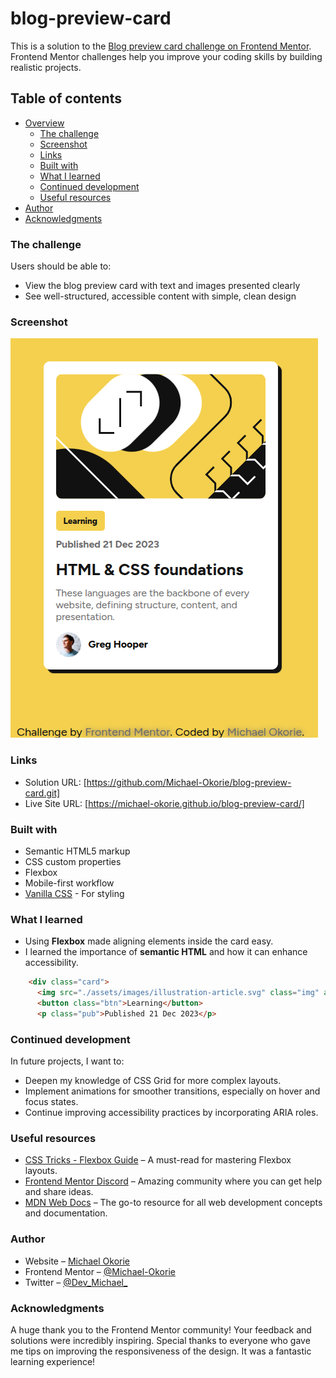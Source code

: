 # blog-preview-card

This is a solution to the [Blog preview card challenge on Frontend Mentor](https://www.frontendmentor.io/challenges/blog-preview-card-ckPaj01IcS). Frontend Mentor challenges help you improve your coding skills by building realistic projects. 

## Table of contents

- [Overview](#overview)
  - [The challenge](#the-challenge)
  - [Screenshot](#screenshot)
  - [Links](#links)
  - [Built with](#built-with)
  - [What I learned](#what-i-learned)
  - [Continued development](#continued-development)
  - [Useful resources](#useful-resources)
- [Author](#author)
- [Acknowledgments](#acknowledgments)

### The challenge

Users should be able to:

- View the blog preview card with text and images presented clearly
- See well-structured, accessible content with simple, clean design

### Screenshot

![](./screenshot/screenshot.png)

### Links

- Solution URL: [https://github.com/Michael-Okorie/blog-preview-card.git]
- Live Site URL: [https://michael-okorie.github.io/blog-preview-card/]

### Built with

- Semantic HTML5 markup
- CSS custom properties
- Flexbox
- Mobile-first workflow
- [Vanilla CSS](https://www.w3.org/Style/CSS/) - For styling

### What I learned

- Using **Flexbox** made aligning elements inside the card easy.
- I learned the importance of **semantic HTML** and how it can enhance accessibility.

```html
    <div class="card">
      <img src="./assets/images/illustration-article.svg" class="img" alt="Hero image">
      <button class="btn">Learning</button>
      <p class="pub">Published 21 Dec 2023</p>

```

### Continued development

In future projects, I want to:

- Deepen my knowledge of CSS Grid for more complex layouts.
- Implement animations for smoother transitions, especially on hover and focus states.
- Continue improving accessibility practices by incorporating ARIA roles.

### Useful resources

- [CSS Tricks - Flexbox Guide](https://css-tricks.com/snippets/css/a-guide-to-flexbox/) – A must-read for mastering Flexbox layouts.
- [Frontend Mentor Discord](https://www.frontendmentor.io/discord) – Amazing community where you can get help and share ideas.
- [MDN Web Docs](https://developer.mozilla.org/en-US/) – The go-to resource for all web development concepts and documentation.

### Author

- Website – [Michael Okorie](https://github.com/Michael-Okorie)
- Frontend Mentor – [@Michael-Okorie](https://www.frontendmentor.io/profile/Michael-Okorie)
- Twitter – [@Dev_Michael_](https://www.twitter.com/Dev_Michael_)

### Acknowledgments

A huge thank you to the Frontend Mentor community! Your feedback and solutions were incredibly inspiring. Special thanks to everyone who gave me tips on improving the responsiveness of the design. It was a fantastic learning experience!

